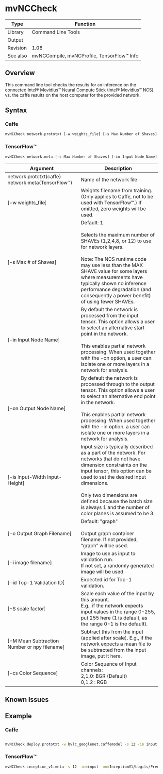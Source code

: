 # mvNCCheck

Type|Function
------------ | -------------
Library|Command Line Tools
Output|
Revision|1.08
See also| [mvNCCompile](compile.md), [mvNCProfile](profile.md), [TensorFlow™ Info](../TensorFlowUsage.md)

## Overview
This command line tool checks the results for an inference on the connected Intel® Movidius™ Neural Compute Stick (Intel® Movidius™ NCS) vs. the caffe results on the host computer for the provided network.  


## Syntax

### Caffe
```bash
mvNCCheck network.prototxt [-w weights_file] [-s Max Number of Shaves] [-in Input Node Name] [-on Output Node Name] [-is Input-Width Input-Height] [-o Output Graph Filename] [-i image filename] [-id Top-1 Validation ID] [-S scale factor] [-M Mean Subtraction Number or npy filename] [-cs Color Sequence]
```

### TensorFlow™
```bash
mvNCCheck network.meta [-s Max Number of Shaves] [-in Input Node Name] [-on Output Node Name] [-is Input-Width Input-Height] [-o Output Graph Filename] [-i image filename] [-id Top-1 Validation ID] [-S scale factor] [-M Mean Subtraction Number or npy filename] [-cs Color Sequence]
```

Argument|Description
------------ | -------------
network.prototxt(caffe)<br>network.meta(TensorFlow™)|Name of the network file. 
[-w weights_file]|Weights filename from training. (Only applies to Caffe, not to be used with TensorFlow™.) If omitted, zero weights will be used. 
[-s Max # of Shaves]|Default: 1<br><br>Selects the maximum number of SHAVEs (1,2,4,8, or 12) to use for network layers.<br><br>Note: The NCS runtime code may use less than the MAX SHAVE value for some layers where measurements have typically shown no inference performance degradation (and consequently a power benefit) of using fewer SHAVEs.
[-in Input Node Name]|By default the network is processed from the input tensor. This option allows a user to select an alternative start point in the network.<br><br>This enables partial network processing. When used together with the -on option, a user can isolate one or more layers in a network for analysis.
[-on Output Node Name]|By default the network is processed through to the output tensor. This option allows a user to select an alternative end point in the network.<br><br>This enables partial network processing. When used together with the -in option, a user can isolate one or more layers in a network for analysis.
[-is Input-Width Input-Height]|Input size is typically described as a part of the network. For networks that do not have dimension constraints on the input tensor, this option can be used to set the desired input dimensions.<br><br>Only two dimensions are defined because the batch size is always 1 and the number of color planes is assumed to be 3.
[-o Output Graph Filename]|Default: "graph"<br><br>Output graph container filename. If not provided, “graph” will be used.
[-i image filename]|Image to use as input to validation run.<br>If not set, a randomly generated image will be used.
[-id Top-1 Validation ID]|Expected id for Top-1 validation.
[-S scale factor]|Scale each value of the input by this amount.<br>E.g., if the network expects input values in the range 0-255, put 255 here (1 is default, as the range 0-1 is the default).
[-M Mean Subtraction Number or npy filename]|Subtract this from the input (applied after scale). E.g., if the network expects a mean file to be subtracted from the input image, put it here.
[-cs Color Sequence]|Color Sequence of Input channels:<br>  2,1,0: BGR (Default) <br>  0,1,2 : RGB

## Known Issues

## Example
### Caffe
```bash

mvNCCheck deploy.prototxt -w bvlc_googlenet.caffemodel -s 12 -in input -on prob -is 224 224 -o GoogLeNet.graph -cs 2,1,0

```
### TensorFlow™
```bash
mvNCCheck inception_v1.meta -s 12 -in=input -on=InceptionV1/Logits/Predictions/Reshape_1 -is 224 224 -o InceptionV1.graph -cs 0,1,2

```
